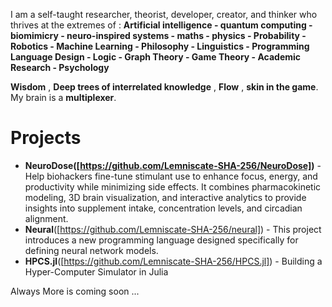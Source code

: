 I am a self-taught researcher, theorist, developer, creator, and thinker who thrives at the extremes of :
**Artificial intelligence - quantum computing - biomimicry - neuro-inspired systems - maths - physics - Probability - Robotics - Machine Learning - Philosophy - Linguistics - Programming Language Design - Logic - Graph Theory - Game Theory - Academic Research - Psychology**

**Wisdom** , **Deep trees of interrelated knowledge** , **Flow** , **skin in the game**. My brain is a **multiplexer**.

# Projects

- **NeuroDose([https://github.com/Lemniscate-SHA-256/NeuroDose])** - Help biohackers fine-tune stimulant use to enhance focus, energy, and productivity while minimizing side effects.  It combines pharmacokinetic modeling, 3D brain visualization, and interactive analytics to provide insights into supplement intake, concentration levels, and circadian alignment.
- **Neural**([https://github.com/Lemniscate-SHA-256/neural]) - This project introduces a new programming language designed specifically for defining neural network models.
- **HPCS.jl**([https://github.com/Lemniscate-SHA-256/HPCS.jl]) - Building a Hyper-Computer Simulator in Julia




Always More is coming soon ...
